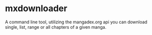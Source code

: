 # mxdownloader
A command line tool, utilizing the mangadex.org api you can download single, list, range or all chapters of a given manga. 
